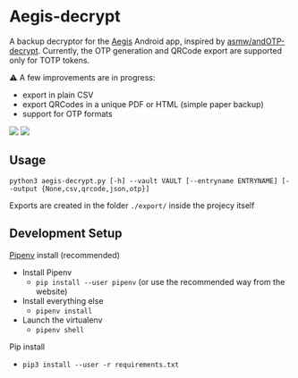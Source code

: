 # Aegis-decrypt
A backup decryptor for the [Aegis](https://github.com/beemdevelopment/Aegis/) Android app, inspired by [asmw/andOTP-decrypt](https://github.com/asmw/andOTP-decrypt). 
Currently, the OTP generation and QRCode export are supported only for TOTP tokens.

:warning: A few improvements are in progress:
- export in plain CSV
- export QRCodes in a unique PDF or HTML (simple paper backup)
- support for OTP formats

[![](https://img.shields.io/static/v1?label=Gitlab&message=Aegis-decrypt&style=for-the-badge&logo=gitlab)](https://gitlab.com/scollovati/Aegis-decrypt)
[![](https://img.shields.io/static/v1?label=Github&message=Aegis-decrypt&style=for-the-badge&logo=github)](https://github.com/scollovati/Aegis-decrypt)
## Usage
```
python3 aegis-decrypt.py [-h] --vault VAULT [--entryname ENTRYNAME] [--output {None,csv,qrcode,json,otp}]
```
Exports are created in the folder `./export/` inside the projecy itself

## Development Setup

[Pipenv](https://pipenv.pypa.io/) install (recommended)

- Install Pipenv
  - `pip install --user pipenv` (or use the recommended way from the website)
- Install everything else
  - `pipenv install`
- Launch the virtualenv
  - `pipenv shell`

Pip install

- `pip3 install --user -r requirements.txt`
